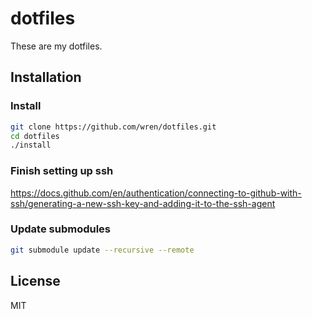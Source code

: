 # dotfiles

These are my dotfiles.

## Installation

### Install
```bash
git clone https://github.com/wren/dotfiles.git
cd dotfiles
./install
```

### Finish setting up ssh

https://docs.github.com/en/authentication/connecting-to-github-with-ssh/generating-a-new-ssh-key-and-adding-it-to-the-ssh-agent

### Update submodules

```bash
git submodule update --recursive --remote
```

## License

MIT